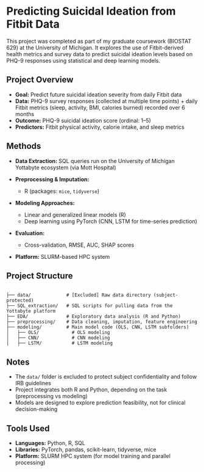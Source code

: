# Predicting Suicidal Ideation from Fitbit Data

This project was completed as part of my graduate coursework (BIOSTAT 629) at the University of Michigan. It explores the use of Fitbit-derived health metrics and survey data to predict suicidal ideation levels based on PHQ-9 responses using statistical and deep learning models.

## Project Overview

- **Goal:** Predict future suicidal ideation severity from daily Fitbit data
- **Data:** PHQ-9 survey responses (collected at multiple time points) + daily Fitbit metrics (sleep, activity, BMI, calories burned) recorded over 6 months
- **Outcome:** PHQ-9 suicidal ideation score (ordinal: 1–5)
- **Predictors:** Fitbit physical activity, calorie intake, and sleep metrics

## Methods

- **Data Extraction:** SQL queries run on the University of Michigan Yottabyte ecosystem (via Mott Hospital)
- **Preprocessing & Imputation:** 
  - R (packages: `mice`, `tidyverse`)

- **Modeling Approaches:**
  - Linear and generalized linear models (R)
  - Deep learning using PyTorch (CNN, LSTM for time-series prediction)

- **Evaluation:**
  - Cross-validation, RMSE, AUC, SHAP scores

- **Platform:** SLURM-based HPC system

## Project Structure

```

├── data/             # [Excluded] Raw data directory (subject-protected)
├── SQL_extraction/   # SQL scripts for pulling data from the Yottabyte platform
├── EDA/              # Exploratory data analysis (R and Python)
├── preprocessing/    # Data cleaning, imputation, feature engineering
├── modeling/         # Main model code (OLS, CNN, LSTM subfolders)
│   ├── OLS/	        # OLS modeling
│   ├── CNN/            # CNN modeling
│   ├── LSTM/           # LSTM modeling

```

## Notes
- The `data/` folder is excluded to protect subject confidentiality and follow IRB guidelines
- Project integrates both R and Python, depending on the task (preprocessing vs modeling)
- Models are designed to explore prediction feasibility, not for clinical decision-making

## Tools Used

- **Languages:** Python, R, SQL
- **Libraries:** PyTorch, pandas, scikit-learn, tidyverse, mice
- **Platform:** SLURM HPC system (for model training and parallel processing)


